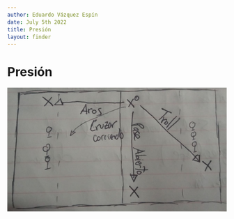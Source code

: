 ```yaml
---
author: Eduardo Vázquez Espín
date: July 5th 2022
title: Presión
layout: finder
---
```


# Presión

![Reacción al Push](../../img/push-reaction.png)